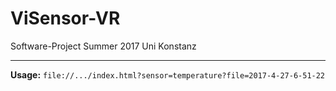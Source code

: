 # ViSensor-VR
Software-Project Summer 2017 Uni Konstanz

---

**Usage:** `file://.../index.html?sensor=temperature?file=2017-4-27-6-51-22`
